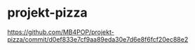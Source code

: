 # projekt-pizza

https://github.com/MB4POP/projekt-pizza/commit/d0ef833e7cf9aa89eda30e7d6e8f6fcf20ec88e2
